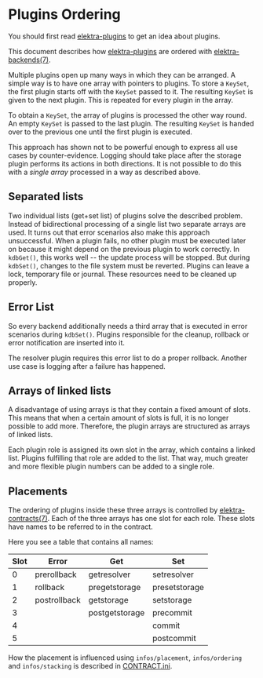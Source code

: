 # Plugins Ordering

You should first read [elektra-plugins](/src/plugins/) to get
an idea about plugins.

This document describes how [elektra-plugins](/src/plugins/) are
ordered with [elektra-backends(7)](/doc/help/elektra-backends.md).

Multiple plugins open up many ways in which they can be arranged.
A simple way is to have one array with pointers to plugins. To store a
`KeySet`, the first plugin starts off with the `KeySet` passed to it.
The resulting `KeySet` is given to the next plugin. This is repeated
for every plugin in the array.

To obtain a `KeySet`, the array of plugins is processed the other way
round. An empty `KeySet` is passed to the last plugin. The resulting
`KeySet` is handed over to the previous one until the first plugin
is executed.

This approach has shown not to be powerful enough to express all use
cases by counter-evidence. Logging should take place after the storage
plugin performs its actions in both directions. It is not possible to
do this with a _single array_ processed in a way as described above.

## Separated lists

Two individual lists (get+set list) of plugins solve the described problem.
Instead of bidirectional processing of
a single list two separate arrays are used. It turns out that error
scenarios also make this approach unsuccessful. When a plugin fails,
no other plugin must be executed later on because it might depend on the
previous plugin to work correctly. In `kdbGet()`, this works well --
the update process will be stopped. But during `kdbSet()`, changes to
the file system must be reverted. Plugins can leave a lock, temporary
file or journal. These resources need to be cleaned up properly.

## Error List

So every backend additionally needs a third array that is executed in
error scenarios during `kdbSet()`. Plugins responsible for the cleanup,
rollback or error notification are inserted into it.

The resolver plugin requires this error list to do a proper rollback.
Another use case is logging after a failure has happened.

## Arrays of linked lists

A disadvantage of using arrays is that they contain a fixed amount of slots. This means 
that when a certain amount of slots is full, it is no longer possible to add more. 
Therefore, the plugin arrays are structured as arrays of linked lists. 

Each plugin role is assigned its own slot in the array, which contains a linked list. Plugins
fulfilling that role are added to the list. That way, much greater and more flexible plugin 
numbers can be added to a single role.

## Placements

The ordering of plugins inside these three arrays is controlled by
[elektra-contracts(7)](/doc/help/elektra-contracts.md).
Each of the three arrays has one slot for each role. These slots have
names to be referred to in the contract.

Here you see a table that contains all names:

| Slot | Error        | Get            | Set           |
| ---- | ------------ | -------------- | ------------- |
| 0    | prerollback  | getresolver    | setresolver   |
| 1    | rollback     | pregetstorage  | presetstorage |
| 2    | postrollback | getstorage     | setstorage    |
| 3    |              | postgetstorage | precommit     |
| 4    |              |                | commit        |
| 5    |              |                | postcommit    |

How the placement is influenced using `infos/placement`, `infos/ordering`
and `infos/stacking` is described in
[CONTRACT.ini](/doc/CONTRACT.ini).
